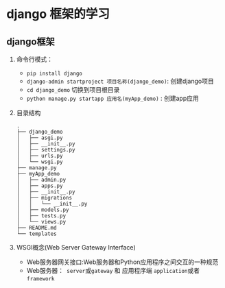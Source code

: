 # django 框架的学习

## django框架

1. 命令行模式：
    - `pip install django`
    - `django-admin startproject 项目名称(django_demo)`: 创建django项目
    - `cd django_demo` 切换到项目根目录
    - `python manage.py startapp 应用名(myApp_demo)` : 创建app应用

2. 目录结构
     ```text
    .
    ├── django_demo
    │   ├── asgi.py
    │   ├── __init__.py
    │   ├── settings.py
    │   ├── urls.py
    │   └── wsgi.py
    ├── manage.py
    ├── myApp_demo
    │   ├── admin.py
    │   ├── apps.py
    │   ├── __init__.py
    │   ├── migrations
    │   │   └── __init__.py
    │   ├── models.py
    │   ├── tests.py
    │   └── views.py
    ├── README.md
    └── templates
    ```       
3. WSGI概念(Web Server Gateway Interface)
    - Web服务器网关接口:Web服务器和Python应用程序之间交互的一种规范
    - Web服务器：` server`或`gateway` 和 应用程序端 `application`或者 `framework`   
  